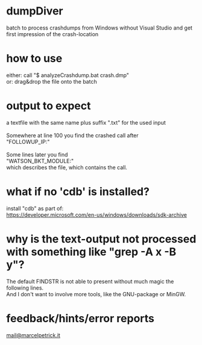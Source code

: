 # dumpDiver</br>
batch to process crashdumps from Windows without Visual Studio and get first impression of the crash-location</br>

# how to use</br>
either: call "$ analyzeCrashdump.bat crash.dmp"</br>
or: drag&drop the file onto the batch</br>

# output to expect </br> 
a textfile with the same name plus suffix ".txt" for the used input</br>
</br>
Somewhere at line 100 you find the crashed call after</br>
"FOLLOWUP_IP:"</br>
</br>
Some lines later you find</br>
"WATSON_BKT_MODULE:"</br>
which describes the file, which contains the call.</br>

# what if no 'cdb' is installed?</br>
install "cdb" as part of:</br>
https://developer.microsoft.com/en-us/windows/downloads/sdk-archive</br>

# why is the text-output not processed with something like "grep -A x -B y"?
The default FINDSTR is not able to present without much magic the following lines.</br>
And I don't want to involve more tools, like the GNU-package or MinGW.</br>

# feedback/hints/error reports
mail@marcelpetrick.it
